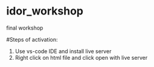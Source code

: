# idor_workshop
final workshop


#Steps of activation:

1) Use vs-code IDE and install live server
2) Right click on html file and click open with live server

